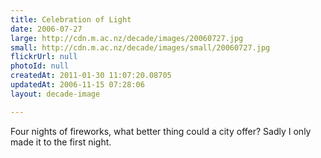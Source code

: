 ```yaml
---
title: Celebration of Light
date: 2006-07-27
large: http://cdn.m.ac.nz/decade/images/20060727.jpg
small: http://cdn.m.ac.nz/decade/images/small/20060727.jpg
flickrUrl: null
photoId: null
createdAt: 2011-01-30 11:07:20.08705
updatedAt: 2006-11-15 07:28:06
layout: decade-image

---
```

Four nights of fireworks, what better thing could a city offer? Sadly I only made it to the first night.
